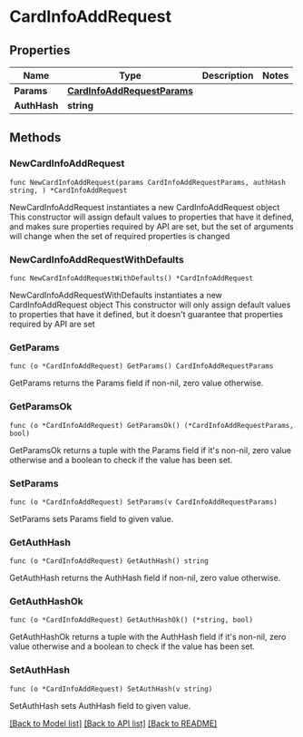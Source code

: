 # CardInfoAddRequest

## Properties

Name | Type | Description | Notes
------------ | ------------- | ------------- | -------------
**Params** | [**CardInfoAddRequestParams**](CardInfoAddRequestParams.md) |  | 
**AuthHash** | **string** |  | 

## Methods

### NewCardInfoAddRequest

`func NewCardInfoAddRequest(params CardInfoAddRequestParams, authHash string, ) *CardInfoAddRequest`

NewCardInfoAddRequest instantiates a new CardInfoAddRequest object
This constructor will assign default values to properties that have it defined,
and makes sure properties required by API are set, but the set of arguments
will change when the set of required properties is changed

### NewCardInfoAddRequestWithDefaults

`func NewCardInfoAddRequestWithDefaults() *CardInfoAddRequest`

NewCardInfoAddRequestWithDefaults instantiates a new CardInfoAddRequest object
This constructor will only assign default values to properties that have it defined,
but it doesn't guarantee that properties required by API are set

### GetParams

`func (o *CardInfoAddRequest) GetParams() CardInfoAddRequestParams`

GetParams returns the Params field if non-nil, zero value otherwise.

### GetParamsOk

`func (o *CardInfoAddRequest) GetParamsOk() (*CardInfoAddRequestParams, bool)`

GetParamsOk returns a tuple with the Params field if it's non-nil, zero value otherwise
and a boolean to check if the value has been set.

### SetParams

`func (o *CardInfoAddRequest) SetParams(v CardInfoAddRequestParams)`

SetParams sets Params field to given value.


### GetAuthHash

`func (o *CardInfoAddRequest) GetAuthHash() string`

GetAuthHash returns the AuthHash field if non-nil, zero value otherwise.

### GetAuthHashOk

`func (o *CardInfoAddRequest) GetAuthHashOk() (*string, bool)`

GetAuthHashOk returns a tuple with the AuthHash field if it's non-nil, zero value otherwise
and a boolean to check if the value has been set.

### SetAuthHash

`func (o *CardInfoAddRequest) SetAuthHash(v string)`

SetAuthHash sets AuthHash field to given value.



[[Back to Model list]](../README.md#documentation-for-models) [[Back to API list]](../README.md#documentation-for-api-endpoints) [[Back to README]](../README.md)


